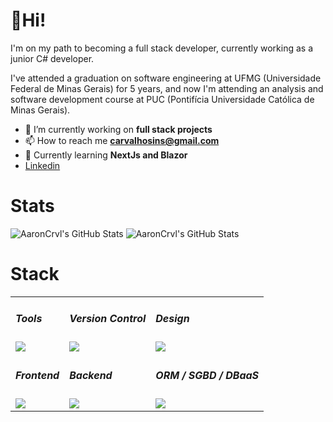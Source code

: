 # 👻Hi! 

I'm on my path to becoming a full stack developer, currently working as a junior C# developer.

I've attended a graduation on software engineering at UFMG (Universidade Federal de Minas Gerais) for 5 years, and now I'm attending an analysis and software development course at PUC (Pontifícia Universidade Católica de Minas Gerais).

- 🎯 I’m currently working on **full stack projects**
- 📫 How to reach me **carvalhosins@gmail.com**
- 🎈 Currently learning **NextJs and Blazor**
- <a href="https://linkedin.com/in/aaroncarvalho7" target="blank">Linkedin</a>

# Stats

<p>
  <img  alt="AaronCrvl's GitHub Stats" src="https://github-readme-stats.vercel.app/api/top-langs/?username=AaronCrvl&theme=react&show_icons=true&hide_border=true&layout=compact" />
  <img  alt="AaronCrvl's GitHub Stats" src="https://github-readme-streak-stats.herokuapp.com/?user=AaronCrvl&theme=react&hide_border=true" />
</p>

# Stack
<table>
  <tbody>
     <tr>
       <td>         
        <h5>Tools</h5><img src="https://skillicons.dev/icons?i=vscode,visualstudio,postman,vercel" />
        </td>
        <td>               
          <h5>Version Control</h5>
          <img src="https://skillicons.dev/icons?i=azure,git" />  
        </td> 
        <td>                               
          <h5>Design</h5>
          <img src="https://skillicons.dev/icons?i=figma,ps" />
        </td>         
      </td>       
    </tr>     
     <tr>       
       <td>         
        <h5>Frontend</h5>
         <img src="https://skillicons.dev/icons?i=css,html,js,ts,react,tailwind,cs,dotnet" />
        </td>  
        <td>               
          <h5>Backend</h5>
          <img src="https://skillicons.dev/icons?i=cs,dotnet,ts,nodejs" />  
        </td>
         <td>         
          <h5>ORM / SGBD / DBaaS</h5>
          <img src="https://skillicons.dev/icons?i=prisma,mysql,firebase" />
        </td>          
    </tr>           
    </tbody>
</table> 
